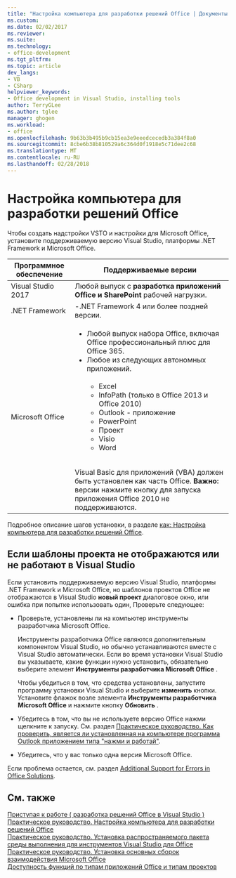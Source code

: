 ```yaml
---
title: "Настройка компьютера для разработки решений Office | Документы Microsoft"
ms.custom: 
ms.date: 02/02/2017
ms.reviewer: 
ms.suite: 
ms.technology:
- office-development
ms.tgt_pltfrm: 
ms.topic: article
dev_langs:
- VB
- CSharp
helpviewer_keywords:
- Office development in Visual Studio, installing tools
author: TerryGLee
ms.author: tglee
manager: ghogen
ms.workload:
- office
ms.openlocfilehash: 9b63b3b495b9cb15ea3e9eeedcecedb3a384f8a0
ms.sourcegitcommit: 8cbe6b38b810529a6c364d0f1918e5c71dee2c68
ms.translationtype: MT
ms.contentlocale: ru-RU
ms.lasthandoff: 02/28/2018
---
```

# <a name="configuring-a-computer-to-develop-office-solutions"></a>Настройка компьютера для разработки решений Office

Чтобы создать надстройки VSTO и настройки для Microsoft Office, установите поддерживаемую версию Visual Studio, платформы .NET Framework и Microsoft Office.

|Программное обеспечение|Поддерживаемые версии|
|--------------|------------------------|
|Visual Studio 2017| Любой выпуск с **разработка приложений Office и SharePoint** рабочей нагрузки.|
|.NET Framework|-.NET Framework 4 или более поздней версии.|
|Microsoft Office|<ul><li>Любой выпуск набора Office, включая Office профессиональный плюс для Office 365.</li><li>Любое из следующих автономных приложений.<br /><br /> <ul><li>Excel</li><li>InfoPath (только в Office 2013 и Office 2010)</li><li>Outlook - приложение</li><li>PowerPoint</li><li>Проект</li><li>Visio</li><li>Word</li></ul></li></ul><br /> Visual Basic для приложений (VBA) должен быть установлен как часть Office. **Важно:** версии нажмите кнопку для запуска приложения Office 2010 не поддерживаются.|

Подробное описание шагов установки, в разделе [как: Настройка компьютера для разработки решений Office](../vsto/how-to-configure-a-computer-to-develop-office-solutions.md).

## <a name="if-project-templates-dont-appear-or-they-dont-work-in-visual-studio"></a>Если шаблоны проекта не отображаются или не работают в Visual Studio

Если установить поддерживаемую версию Visual Studio, платформы .NET Framework и Microsoft Office, но шаблонов проектов Office не отображаются в Visual Studio **новый проект** диалоговое окно, или ошибка при попытке использовать один, Проверьте следующее:

- Проверьте, установлены ли на компьютер инструменты разработчика Microsoft Office.

     Инструменты разработчика Office являются дополнительным компонентом Visual Studio, но обычно устанавливаются вместе с Visual Studio автоматически. Если во время установки Visual Studio вы указываете, какие функции нужно установить, обязательно выберите элемент **Инструменты разработчика Microsoft Office** .

     Чтобы убедиться в том, что средства установлены, запустите программу установки Visual Studio и выберите **изменить** кнопки. Установите флажок возле элемента **Инструменты разработчика Microsoft Office** и нажмите кнопку **Обновить** .

- Убедитесь в том, что вы не используете версию Office нажми щелкните к запуску. См. раздел [Практическое руководство. Как проверить, является ли установленная на компьютере программа Outlook приложением типа "нажми и работай"](http://msdn.microsoft.com/library/office/ff864733(v=office.14).aspx).

- Убедитесь, что у вас только одна версия Microsoft Office.

Если проблема остается, см. раздел [Additional Support for Errors in Office Solutions](../vsto/additional-support-for-errors-in-office-solutions.md).

## <a name="see-also"></a>См. также

[Приступая к работе &#40; разработка решений Office в Visual Studio &#41;](../vsto/getting-started-office-development-in-visual-studio.md)  
[Практическое руководство. Настройка компьютера для разработки решений Office](../vsto/how-to-configure-a-computer-to-develop-office-solutions.md)  
[Практическое руководство. Установка распространяемого пакета среды выполнения для инструментов Visual Studio для Office](../vsto/how-to-install-the-visual-studio-tools-for-office-runtime-redistributable.md)  
[Практическое руководство. Установка основных сборок взаимодействия Microsoft Office](../vsto/how-to-install-office-primary-interop-assemblies.md)  
[Доступность функций по типам приложений Office и типам проектов](../vsto/features-available-by-office-application-and-project-type.md)
